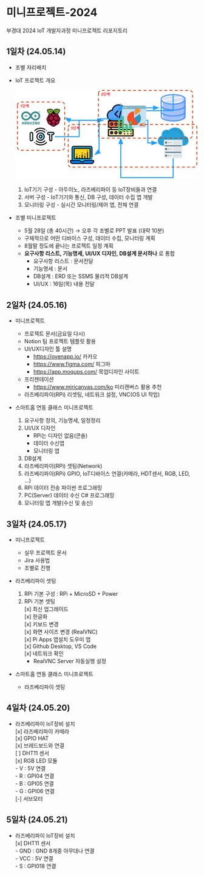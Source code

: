 # 미니프로젝트-2024
부경대 2024 IoT 개발자과정 미니프로젝트 리포지토리

## 1일차 (24.05.14)
- 조별 자리배치
- IoT 프로젝트 개요

    ![IoT프로젝트](https://raw.githubusercontent.com/HyungJuu/miniproject02-2024/main/images/mp001.png)

    1. IoT기기 구성 - 아두이노, 라즈베리파이 등 IoT장비들과 연결
    2. 서버 구성 - IoT기기와 통신, DB 구성, 데이터 수집 앱 개발
    3. 모니터링 구성 - 실시간 모니터링/제어 앱, 전체 연결

- 조별 미니프로젝트
    - 5월 28일 (총 40시간) &rarr; 오후 각 조별로 PPT 발표 (대략 10분)
    - 구체적으로 어떤 디바이스 구성, 데이터 수집, 모니터링 계획
    - 8월말 정도에 끝나는 프로젝트 일정 계획
    - **요구사항 리스트, 기능명세, UI/UX 디자인, DB설계 문서하나** 로 통합
        - 요구사항 리스트 : 문서전달
        - 기능명세 : 문서
        - DB설계 : ERD 또는 SSMS 물리적 DB설계
        - UI/UX : 16일(목) 내용 전달

## 2일차 (24.05.16)
- 미니프로젝트
    - 프로젝트 문서(금요일 다시)
    - Notion 팀 프로젝트 템플릿 활용
    - UI/UX디자인 툴 설명
        - https://ovenapp.io/ 카카오
        - https://www.figma.com/ 피그마
        - https://app.moqups.com/ 목업디자인 사이트
    - 프리젠테이션
        - https://www.miricanvas.com/ko 미리캔버스 활용 추천
    - 라즈베리파이(RPi) 리셋팅, 네트워크 설정, VNC(OS UI 작업)

- 스마트홈 연동 클래스 미니프로젝트
    1. 요구사항 정의, 기능명세, 일정정리
    2. UI/UX 디자인
        - RPi는 디자인 없음(콘솔)
        - 데이터 수신앱
        - 모니터링 앱
    3. DB설계
    4. 라즈베리파이(RPi) 셋팅(Network)
    5. 라즈베리파이(RPi) GPIO, IoT디바이스 연결(카메라, HDT센서, RGB, LED, ...)
    6. RPi 데이터 전송 파이썬 프로그래밍
    7. PC(Server) 데이터 수신 C# 프로그래밍
    8. 모니터링 앱 개발(수신 및 송신)

## 3일차 (24.05.17)
- 미니프로젝트
    - 실무 프로젝트 문서
    - Jira 사용법
    - 조별로 진행

- 라즈베리파이 셋팅
    1. RPi 기본 구성 : RPi + MicroSD + Power
    2. RPi 기본 셋팅  
        [x] 최신 업그레이드  
        [x] 한글화  
        [x] 키보드 변경  
        [x] 화면 사이즈 변경 (RealVNC)  
        [x] Pi Apps 앱설치 도우미 앱  
        [x] Github Desktop, VS Code  
        [x] 네트워크 확인  
        - RealVNC Server 자동실행 설정

- 스마트홈 연동 클래스 미니프로젝트
    - 라즈베리파이 셋팅

## 4일차 (24.05.20)
- 라즈베리파이 IoT장비 설치  
    [x] 라즈베리파이 카메라  
    [x] GPIO HAT  
    [x] 브레드보드와 연결  
    [ ] DHT11 센서  
    [x] RGB LED 모듈  
        - V : 5V 연결  
        - R : GPI04 연결  
        - B : GPI05 연결  
        - G : GPI06 연결  
    [-] 서브모터

## 5일차 (24.05.21)
- 라즈베리파이 IoT장비 설치  
    [x] DHT11 센서  
        - GND : GND 8개중 아무대나 연결  
        - VCC : 5V 연결  
        - S : GPI018 연결  